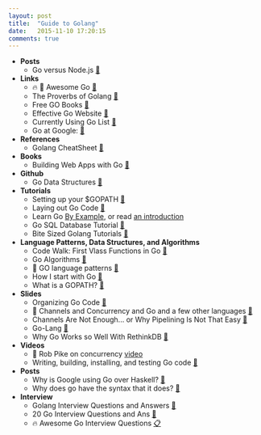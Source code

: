 ```yaml
---
layout: post
title:  "Guide to Golang"
date:   2015-11-10 17:20:15
comments: true
---
```



- **Posts**
    - Go versus Node.js [:link:](http://www.hostingadvice.com/blog/nodejs-vs-golang/)
- **Links**
    - :fire: :raised_hands: Awesome Go [:link:](https://github.com/avelino/awesome-go)
    - The Proverbs of Golang [:link:](http://go-proverbs.github.io/)
    - Free GO Books [:link:](https://github.com/dariubs/GoBooks)
    - Effective Go Website [:link:](https://golang.org/doc/effective_go.html)
    - Currently Using Go List [:link:](https://github.com/golang/go/wiki/GoUsers)
    - Go at Google: [:link:](http://talks.golang.org/2012/splash.article)
- **References**
    - Golang CheatSheet [:link:](https://github.com/a8m/go-lang-cheat-sheet)
- **Books**
    - Building Web Apps with Go [:link:](https://codegangsta.gitbooks.io/building-web-apps-with-go/content/)
- **Github**
    - Go Data Structures [:link:](https://github.com/Workiva/go-datastructures)
- **Tutorials**
    - Setting up your $GOPATH [:link:](http://stackoverflow.com/questions/20628918/cannot-download-gopath-not-set)
    -  Laying out Go Code [:link:](https://github.com/golang/go/wiki/GithubCodeLayout)
    - Learn Go [By Example](https://gobyexample.com/), or read [an introduction](https://www.golang-book.com/books/intro)
    - Go SQL Database Tutorial [:link:](http://go-database-sql.org/)
    - Bite Sized Golang Tutorials [:link:](https://gist.github.com/honkskillet/bd1f72223dd8e06b5ce6)
- **Language Patterns, Data Structures, and Algorithms**
    - Code Walk: First Vlass Functions in Go [:link:](https://golang.org/doc/codewalk/functions/)
    - Go Algorithms [:link:](https://github.com/arnauddri/algorithms)
    - :raised_hands: GO language patterns [:link:](http://www.golangpatterns.info/)
    - How I start with Go [:link:](https://howistart.org/posts/go/1)
    - What is a GOPATH? [:link:](https://golang.org/cmd/go/#hdr-GOPATH_environment_variable)
- **Slides**
    - Organizing Go Code [:floppy_disk:](https://talks.golang.org/2014/organizeio.slide#1)
    - :raised_hands: Channels and Concurrency and Go and a few other languages [:floppy_disk:](https://speakerdeck.com/kachayev/channels-and-concurrency-go-clojure-erlang-haskell)
    - Channels Are Not Enough... or Why Pipelining Is Not That Easy [:link:](https://gist.github.com/kachayev/21e7fe149bc5ae0bd878)
    - Go-Lang [:floppy_disk:](https://speakerdeck.com/ftmamud/golang)
    - Why Go Works so Well With RethinkDB [:floppy_disk:](https://speakerdeck.com/dancannon/get-go-ing-with-rethinkdb)
- **Videos**
    - :raised_hands: Rob Pike on concurrency [video](https://vimeo.com/49718712)
    - Writing, building, installing, and testing Go code [:link:](https://www.youtube.com/watch?v=XCsL89YtqCs)
- **Posts**
    - Why is Google using Go over Haskell? [:link:](https://www.quora.com/Why-is-Google-planning-to-switch-to-Go-as-its-primary-development-language-instead-of-Haskell)
    - Why does go have the syntax that it does? [:link:](https://www.quora.com/Many-people-complain-that-Go-has-ancient-syntax-and-lacks-modern-language-features-Why-did-Google-create-such-an-old-fashioned-C-like-language-What-is-the-purpose)
- **Interview**
    - Golang Interview Questions and Answers [:link:](http://www.golangpro.com/2015/08/golang-interview-questions-answers.html?m=1)
    - 20 Go Interview Questions and Ans [:link:](http://career.guru99.com/top-20-go-programming-interview-questions/)
    + :fire: Awesome Go Interview Questions [:clipboard:](https://github.com/MaximAbramchuck/awesome-interviews#golang)
